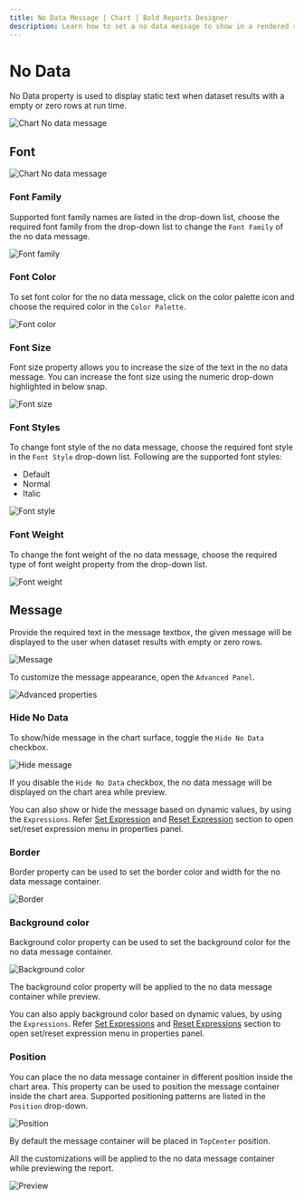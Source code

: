 ```yaml
---
title: No Data Message | Chart | Bold Reports Designer
description: Learn how to set a no data message to show in a rendered report in place of a data region that has no data using Bold Reports Designer.
---
```


# No Data

No Data property is used to display static text when dataset results with a empty or zero rows at run time.

![Chart No data message](/static/assets/on-premise/images/report-designer/report-items/chart/no-data/no-data.png)

## Font

![Chart No data message](/static/assets/on-premise/images/report-designer/report-items/chart/no-data/font-properties.png)

### Font Family

Supported font family names are listed in the drop-down list, choose the required font family from the drop-down list to change the `Font Family` of the no data message.

![Font family](/static/assets/on-premise/images/report-designer/report-items/chart/no-data/font-family.png)

### Font Color

To set font color for the no data message, click on the color palette icon and choose the required color in the `Color Palette`.

![Font color](/static/assets/on-premise/images/report-designer/report-items/chart/no-data/font-color.png)

### Font Size

Font size property allows you to increase the size of the text in the no data message. You can increase the font size using the numeric drop-down highlighted in below snap.

![Font size](/static/assets/on-premise/images/report-designer/report-items/chart/no-data/font-size.png)

### Font Styles

To change font style of the no data message, choose the required font style in the `Font Style` drop-down list. Following are the supported font styles:

* Default
* Normal
* Italic

![Font style](/static/assets/on-premise/images/report-designer/report-items/chart/no-data/font-style.png)

### Font Weight

To change the font weight of the no data message, choose the required type of font weight property from the drop-down list.

![Font weight](/static/assets/on-premise/images/report-designer/report-items/chart/no-data/font-weight.png)

## Message

Provide the required text in the message textbox, the given message will be displayed to the user when dataset results with empty or zero rows.

![Message](/static/assets/on-premise/images/report-designer/report-items/chart/no-data/message.png)

To customize the message appearance, open the `Advanced Panel`.

![Advanced properties](/static/assets/on-premise/images/report-designer/report-items/chart/no-data/advanced.png)

### Hide No Data

To show/hide message in the chart surface, toggle the `Hide No Data` checkbox.

![Hide message](/static/assets/on-premise/images/report-designer/report-items/chart/no-data/hide-no-data.png)

If you disable the `Hide No Data` checkbox, the no data message will be displayed on the chart area while preview.

You can also show or hide the message based on dynamic values, by using the `Expressions`. Refer [Set Expression](./../../../compose-report/properties-panel/#set-expression) and [Reset Expression](./../../../compose-report/properties-panel/#reset-expression) section to open set/reset expression menu in properties panel.

### Border

Border property can be used to set the border color and width for the no data message container.

![Border](/static/assets/on-premise/images/report-designer/report-items/chart/no-data/border.png)

### Background color

Background color property can be used to set the background color for the no data message container.

![Background color](/static/assets/on-premise/images/report-designer/report-items/chart/no-data/bg-color.png)

The background color property will be applied to the no data message container while preview.

You can also apply background color based on dynamic values, by using the `Expressions`. Refer [Set Expressions](./../../../compose-report/properties-panel/#set-expression) and [Reset Expressions](./../../../compose-report/properties-panel/#reset-expression) section to open set/reset expression menu in properties panel.

### Position

You can place the no data message container in different position inside the chart area. This property can be used to position the message container inside the chart area. Supported positioning patterns are listed in the `Position` drop-down.

![Position](/static/assets/on-premise/images/report-designer/report-items/chart/no-data/position.png)

By default the message container will be placed in `TopCenter` position.

All the customizations will be applied to the no data message container while previewing the report.

![Preview](/static/assets/on-premise/images/report-designer/report-items/chart/no-data/preview.png)
